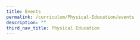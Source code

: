 ```yaml
---
title: Events
permalink: /curriculum/Physical-Education/events
description: ""
third_nav_title: Physical Education
---
```

